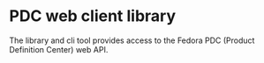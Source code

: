 # PDC web client library

The library and cli tool provides access to the Fedora PDC
(Product Definition Center) web API.
